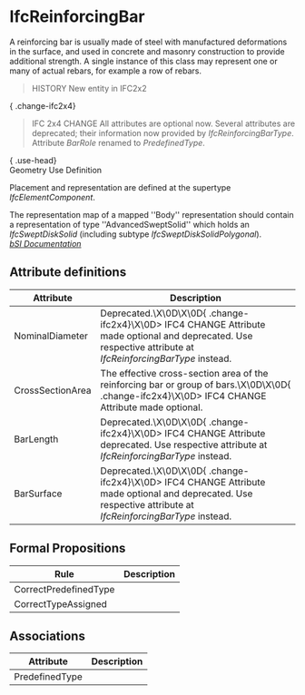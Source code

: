 IfcReinforcingBar
=================
A reinforcing bar is usually made of steel with manufactured deformations in
the surface, and used in concrete and masonry construction to provide
additional strength. A single instance of this class may represent one or many
of actual rebars, for example a row of rebars.  
  
> HISTORY  New entity in IFC2x2  
  
{ .change-ifc2x4}  
> IFC 2x4 CHANGE  All attributes are optional now. Several attributes are
> deprecated; their information now provided by _IfcReinforcingBarType_.
> Attribute _BarRole_ renamed to _PredefinedType_.  
  
{ .use-head}  
Geometry Use Definition  
  
Placement and representation are defined at the supertype
_IfcElementComponent_.  
  
The representation map of a mapped ''Body'' representation should contain a
representation of type ''AdvancedSweptSolid'' which holds an
_IfcSweptDiskSolid_ (including subtype _IfcSweptDiskSolidPolygonal_).  
[ _bSI
Documentation_](https://standards.buildingsmart.org/IFC/DEV/IFC4_2/FINAL/HTML/schema/ifcstructuralelementsdomain/lexical/ifcreinforcingbar.htm)


Attribute definitions
---------------------
| Attribute        | Description                                                                                                                                                    |
|------------------|----------------------------------------------------------------------------------------------------------------------------------------------------------------|
| NominalDiameter  | Deprecated.\X\0D\X\0D{ .change-ifc2x4}\X\0D> IFC4 CHANGE  Attribute made optional and deprecated. Use respective attribute at _IfcReinforcingBarType_ instead. |
| CrossSectionArea | The effective cross-section area of the reinforcing bar or group of bars.\X\0D\X\0D{ .change-ifc2x4}\X\0D> IFC4 CHANGE  Attribute made optional.               |
| BarLength        | Deprecated.\X\0D\X\0D{ .change-ifc2x4}\X\0D> IFC4 CHANGE  Attribute deprecated. Use respective attribute at _IfcReinforcingBarType_ instead.                   |
| BarSurface       | Deprecated.\X\0D\X\0D{ .change-ifc2x4}\X\0D> IFC4 CHANGE  Attribute made optional and deprecated. Use respective attribute at _IfcReinforcingBarType_ instead. |

Formal Propositions
-------------------
| Rule                  | Description   |
|-----------------------|---------------|
| CorrectPredefinedType |               |
| CorrectTypeAssigned   |               |

Associations
------------
| Attribute      | Description   |
|----------------|---------------|
| PredefinedType |               |

